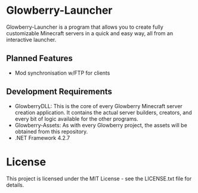 # Glowberry-Launcher

Glowberry-Launcher is a program that allows you to create fully customizable Minecraft servers in a quick and easy way, all from an interactive launcher.

## Planned Features

- Mod synchronisation w/FTP for clients

## Development Requirements

- GlowberryDLL: This is the core of every Glowberry Minecraft server creation application. It contains the actual server builders, creators, and every bit of logic available for the other programs.
- Glowberry-Assets: As with every Glowberry project, the assets will be obtained from this repository.
- .NET Framework 4.2.7

# License

This project is licensed under the MIT License - see the LICENSE.txt file for details.
